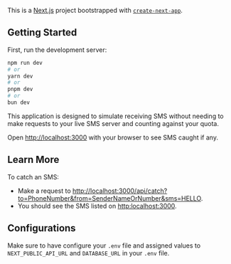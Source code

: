 This is a [Next.js](https://nextjs.org) project bootstrapped with [`create-next-app`](https://github.com/vercel/next.js/tree/canary/packages/create-next-app).

## Getting Started

First, run the development server:

```bash
npm run dev
# or
yarn dev
# or
pnpm dev
# or
bun dev
```

This application is designed to simulate receiving SMS without needing to make requests to your live SMS server and counting against your quota.

Open [http://localhost:3000](http://localhost:3000) with your browser to see SMS caught if any.

## Learn More

To catch an SMS:

- Make a request to [http://localhost:3000/api/catch?to=PhoneNumber&from=SenderNameOrNumber&sms=HELLO](http://localhost:3000/api/catch?to=PhoneNumber&from=SenderNameOrNumber&sms=HELLO).
- You should see the SMS listed on [http:localhost:3000](localhost:3000).

## Configurations
Make sure to have configure your `.env` file and assigned values to `NEXT_PUBLIC_API_URL` and `DATABASE_URL` in your `.env` file.
